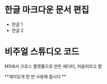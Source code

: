 한글 마크다운 문서 편집
=====================
- 한글 1
- 한글 2


# 비주얼 스튜디오 코드 #
MS에서 크로스 플랫폼으로 만든 에디터, 처음이라고 함

**재미있게 한 번 사용해 봅시다 **

 